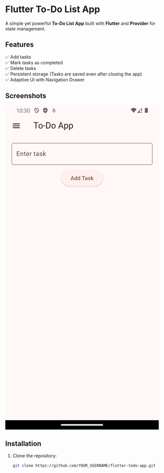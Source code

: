 # Flutter To-Do List App

A simple yet powerful **To-Do List App** built with **Flutter** and **Provider** for state management.

## Features
✅ Add tasks  
✅ Mark tasks as completed  
✅ Delete tasks  
✅ Persistent storage (Tasks are saved even after closing the app)  
✅ Adaptive UI with Navigation Drawer  

## Screenshots
![Screenshot](assets/screenshots/to-do-app-homepage.png)

## Installation
1. Clone the repository:
   ```sh
   git clone https://github.com/YOUR_USERNAME/flutter-todo-app.git
